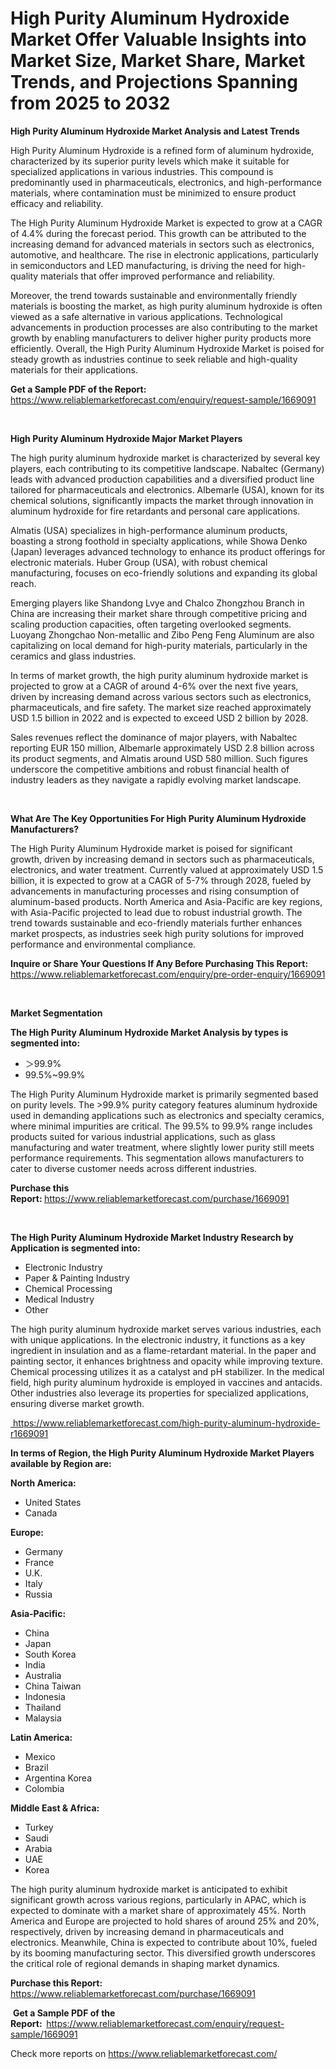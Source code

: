 <p><h1>High Purity Aluminum Hydroxide Market Offer Valuable Insights into Market Size, Market Share, Market Trends, and Projections Spanning from 2025 to 2032</h1></p><p><strong>High Purity Aluminum Hydroxide Market Analysis and Latest Trends</strong></p>
<p><p>High Purity Aluminum Hydroxide is a refined form of aluminum hydroxide, characterized by its superior purity levels which make it suitable for specialized applications in various industries. This compound is predominantly used in pharmaceuticals, electronics, and high-performance materials, where contamination must be minimized to ensure product efficacy and reliability.</p><p>The High Purity Aluminum Hydroxide Market is expected to grow at a CAGR of 4.4% during the forecast period. This growth can be attributed to the increasing demand for advanced materials in sectors such as electronics, automotive, and healthcare. The rise in electronic applications, particularly in semiconductors and LED manufacturing, is driving the need for high-quality materials that offer improved performance and reliability.</p><p>Moreover, the trend towards sustainable and environmentally friendly materials is boosting the market, as high purity aluminum hydroxide is often viewed as a safe alternative in various applications. Technological advancements in production processes are also contributing to the market growth by enabling manufacturers to deliver higher purity products more efficiently. Overall, the High Purity Aluminum Hydroxide Market is poised for steady growth as industries continue to seek reliable and high-quality materials for their applications.</p></p>
<p><strong>Get a Sample PDF of the Report:&nbsp;</strong> <a href="https://www.reliablemarketforecast.com/enquiry/request-sample/1669091?utm_campaign=2190&utm_medium=2&utm_source=Github&utm_content=ia&utm_term=05022025&utm_id=high-purity-aluminum-hydroxide">https://www.reliablemarketforecast.com/enquiry/request-sample/1669091</a></p>
<p>&nbsp;</p>
<p><strong>High Purity Aluminum Hydroxide Major Market Players</strong></p>
<p><p>The high purity aluminum hydroxide market is characterized by several key players, each contributing to its competitive landscape. Nabaltec (Germany) leads with advanced production capabilities and a diversified product line tailored for pharmaceuticals and electronics. Albemarle (USA), known for its chemical solutions, significantly impacts the market through innovation in aluminum hydroxide for fire retardants and personal care applications.</p><p>Almatis (USA) specializes in high-performance aluminum products, boasting a strong foothold in specialty applications, while Showa Denko (Japan) leverages advanced technology to enhance its product offerings for electronic materials. Huber Group (USA), with robust chemical manufacturing, focuses on eco-friendly solutions and expanding its global reach.</p><p>Emerging players like Shandong Lvye and Chalco Zhongzhou Branch in China are increasing their market share through competitive pricing and scaling production capacities, often targeting overlooked segments. Luoyang Zhongchao Non-metallic and Zibo Peng Feng Aluminum are also capitalizing on local demand for high-purity materials, particularly in the ceramics and glass industries.</p><p>In terms of market growth, the high purity aluminum hydroxide market is projected to grow at a CAGR of around 4-6% over the next five years, driven by increasing demand across various sectors such as electronics, pharmaceuticals, and fire safety. The market size reached approximately USD 1.5 billion in 2022 and is expected to exceed USD 2 billion by 2028.</p><p>Sales revenues reflect the dominance of major players, with Nabaltec reporting EUR 150 million, Albemarle approximately USD 2.8 billion across its product segments, and Almatis around USD 580 million. Such figures underscore the competitive ambitions and robust financial health of industry leaders as they navigate a rapidly evolving market landscape.</p></p>
<p>&nbsp;</p>
<p><strong>What Are The Key Opportunities For High Purity Aluminum Hydroxide Manufacturers?</strong></p>
<p><p>The High Purity Aluminum Hydroxide market is poised for significant growth, driven by increasing demand in sectors such as pharmaceuticals, electronics, and water treatment. Currently valued at approximately USD 1.5 billion, it is expected to grow at a CAGR of 5-7% through 2028, fueled by advancements in manufacturing processes and rising consumption of aluminum-based products. North America and Asia-Pacific are key regions, with Asia-Pacific projected to lead due to robust industrial growth. The trend towards sustainable and eco-friendly materials further enhances market prospects, as industries seek high purity solutions for improved performance and environmental compliance.</p></p>
<p><strong>Inquire or Share Your Questions If Any Before Purchasing This Report:</strong> <a href="https://www.reliablemarketforecast.com/enquiry/pre-order-enquiry/1669091?utm_campaign=2190&utm_medium=2&utm_source=Github&utm_content=ia&utm_term=05022025&utm_id=high-purity-aluminum-hydroxide">https://www.reliablemarketforecast.com/enquiry/pre-order-enquiry/1669091</a></p>
<p>&nbsp;</p>
<p><strong>Market Segmentation</strong></p>
<p><strong>The High Purity Aluminum Hydroxide Market Analysis by types is segmented into:</strong></p>
<p><ul><li>＞99.9%</li><li>99.5%~99.9%</li></ul></p>
<p><p>The High Purity Aluminum Hydroxide market is primarily segmented based on purity levels. The >99.9% purity category features aluminum hydroxide used in demanding applications such as electronics and specialty ceramics, where minimal impurities are critical. The 99.5% to 99.9% range includes products suited for various industrial applications, such as glass manufacturing and water treatment, where slightly lower purity still meets performance requirements. This segmentation allows manufacturers to cater to diverse customer needs across different industries.</p></p>
<p><strong>Purchase this Report:&nbsp;</strong><a href="https://www.reliablemarketforecast.com/purchase/1669091?utm_campaign=2190&utm_medium=2&utm_source=Github&utm_content=ia&utm_term=05022025&utm_id=high-purity-aluminum-hydroxide">https://www.reliablemarketforecast.com/purchase/1669091</a></p>
<p>&nbsp;</p>
<p><strong>The High Purity Aluminum Hydroxide Market Industry Research by Application is segmented into:</strong></p>
<p><ul><li>Electronic Industry</li><li>Paper & Painting Industry</li><li>Chemical Processing</li><li>Medical Industry</li><li>Other</li></ul></p>
<p><p>The high purity aluminum hydroxide market serves various industries, each with unique applications. In the electronic industry, it functions as a key ingredient in insulation and as a flame-retardant material. In the paper and painting sector, it enhances brightness and opacity while improving texture. Chemical processing utilizes it as a catalyst and pH stabilizer. In the medical field, high purity aluminum hydroxide is employed in vaccines and antacids. Other industries also leverage its properties for specialized applications, ensuring diverse market growth.</p></p>
<p><a href="https://www.reliablemarketforecast.com/high-purity-aluminum-hydroxide-r1669091?utm_campaign=2190&utm_medium=2&utm_source=Github&utm_content=ia&utm_term=05022025&utm_id=high-purity-aluminum-hydroxide">&nbsp;https://www.reliablemarketforecast.com/high-purity-aluminum-hydroxide-r1669091</a></p>
<p><strong>In terms of Region, the High Purity Aluminum Hydroxide Market Players available by Region are:</strong></p>
<p>
    <p> <strong> North America: </strong>
        <ul>
            <li>United States</li>
            <li>Canada</li>
        </ul>
        </p> 
    <p> <strong> Europe: </strong>
        <ul>
            <li>Germany</li>
            <li>France</li>
            <li>U.K.</li>
            <li>Italy</li>
            <li>Russia</li>
        </ul>
        </p> 
    <p> <strong> Asia-Pacific: </strong>
        <ul>
            <li>China</li>
            <li>Japan</li>
            <li>South Korea</li>
            <li>India</li>
            <li>Australia</li>
            <li>China Taiwan</li>
            <li>Indonesia</li>
            <li>Thailand</li>
            <li>Malaysia</li>
        </ul>
        </p> 
    <p> <strong> Latin America: </strong>
        <ul>
            <li>Mexico</li>
            <li>Brazil</li>
            <li>Argentina Korea</li>
            <li>Colombia</li>
        </ul>
        </p> 
    <p> <strong> Middle East & Africa: </strong>
        <ul>
            <li>Turkey</li>
            <li>Saudi</li>
            <li>Arabia</li>
            <li>UAE</li>
            <li>Korea</li>
        </ul>
    </p>
    </p>
<p><p>The high purity aluminum hydroxide market is anticipated to exhibit significant growth across various regions, particularly in APAC, which is expected to dominate with a market share of approximately 45%. North America and Europe are projected to hold shares of around 25% and 20%, respectively, driven by increasing demand in pharmaceuticals and electronics. Meanwhile, China is expected to contribute about 10%, fueled by its booming manufacturing sector. This diversified growth underscores the critical role of regional demands in shaping market dynamics.</p></p>
<p><strong>Purchase this Report: </strong><a href="https://www.reliablemarketforecast.com/purchase/1669091?utm_campaign=2190&utm_medium=2&utm_source=Github&utm_content=ia&utm_term=05022025&utm_id=high-purity-aluminum-hydroxide">https://www.reliablemarketforecast.com/purchase/1669091</a></p>
<p>&nbsp;<strong>Get a Sample PDF of the Report:&nbsp;&nbsp;</strong><a href="https://www.reliablemarketforecast.com/enquiry/request-sample/1669091?utm_campaign=2190&utm_medium=2&utm_source=Github&utm_content=ia&utm_term=05022025&utm_id=high-purity-aluminum-hydroxide">https://www.reliablemarketforecast.com/enquiry/request-sample/1669091</a></p>
<p><strong></strong></p>
<p>Check more reports on <a href="https://www.reliablemarketforecast.com/?utm_campaign=2190&utm_medium=2&utm_source=Github&utm_content=ia&utm_term=05022025&utm_id=high-purity-aluminum-hydroxide">https://www.reliablemarketforecast.com/</a></p>